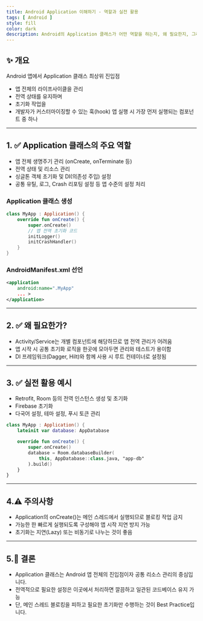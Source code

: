 ```yaml
---
title: Android Application 이해하기 - 역할과 실전 활용
tags: [ Android ]
style: fill
color: dark
description: Android의 Application 클래스가 어떤 역할을 하는지, 왜 필요한지, 그리고 어떤 식으로 활용하는 것이 좋은지 실전 예제와 함께 설명합니다.
---
```


## ✨ 개요

Android 앱에서 Application 클래스 최상위 진입점 
- 앱 전체의 라이프사이클을 관리
- 전역 상태를 유지하며
- 초기화 작업을 
- 개발자가 커스터마이징할 수 있는 훅(hook) 앱 실행 시 가장 먼저 실행되는 컴포넌트 중 하나

---

## 1. ✅ Application 클래스의 주요 역할

- 앱 전체 생명주기 관리 (onCreate, onTerminate 등)
- 전역 상태 및 리소스 관리
- 싱글톤 객체 초기화 및 DI(의존성 주입) 설정
- 공통 유틸, 로그, Crash 리포팅 설정 등 앱 수준의 설정 처리

### Application 클래스 생성

```kotlin
class MyApp : Application() {
    override fun onCreate() {
        super.onCreate()
        // 앱 전역 초기화 코드
        initLogger()
        initCrashHandler()
    }
}
```

### AndroidManifest.xml 선언

```xml
<application
    android:name=".MyApp"
    ... >
</application>
```

---

## 2. ✅ 왜 필요한가?

- Activity/Service는 개별 컴포넌트에 해당하므로 앱 전역 관리가 어려움
- 앱 시작 시 공통 초기화 로직을 한곳에 모아두면 관리와 테스트가 용이함
- DI 프레임워크(Dagger, Hilt)와 함께 사용 시 루트 컨테이너로 설정됨

---

## 3. ✅ 실전 활용 예시

- Retrofit, Room 등의 전역 인스턴스 생성 및 초기화
- Firebase 초기화
- 다국어 설정, 테마 설정, 푸시 토큰 관리

```kotlin
class MyApp : Application() {
    lateinit var database: AppDatabase

    override fun onCreate() {
        super.onCreate()
        database = Room.databaseBuilder(
            this, AppDatabase::class.java, "app-db"
        ).build()
    }
}
```

---

## 4.⚠️ 주의사항

- Application의 onCreate()는 메인 스레드에서 실행되므로 블로킹 작업 금지
- 가능한 한 빠르게 실행되도록 구성해야 앱 시작 지연 방지 가능
- 초기화는 지연(Lazy) 또는 비동기로 나누는 것이 좋음

---

## 5.🧾 결론

- Application 클래스는 Android 앱 전체의 진입점이자 공통 리소스 관리의 중심입니다.
- 전역적으로 필요한 설정은 이곳에서 처리하면 깔끔하고 일관된 코드베이스 유지 가능
- 단, 메인 스레드 블로킹을 피하고 필요한 초기화만 수행하는 것이 Best Practice입니다.